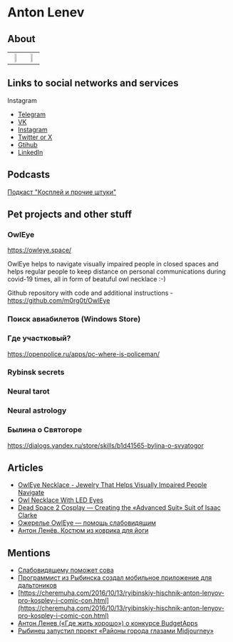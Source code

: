 # Anton Lenev

## About 

<table>
  <tr>
    <td style="text-align: center">
      <center>
        <img src="https://github.com/m0rg0t/alenev/assets/634236/646678de-1523-42d4-b6eb-caeb089e72fe" width="40%" height="auto">
      </center>
    </td>
    <td>
      <center>
        <img src="https://github.com/m0rg0t/alenev/assets/634236/48e8b494-29eb-445f-8976-c0cadd4ac01f" width="40%" height="auto">
      </center>
    </td>
  </tr>
</table>




## Links to social networks and services

Instagram
- [Telegram](https://t.me/AntonLenev)
- [VK](https://vk.com/m0rg0t)
- [Instagram](https://instagram.com/antonlenev)
- [Twitter or X](https://twitter.com/m0rg0t)
- [Gtihub](https://github.com/m0rg0t/)
- [LinkedIn](https://www.linkedin.com/in/anton-lenev-98414530/)

## Podcasts

[Подкаст "Косплей и прочие штуки"](https://cosplay.mave.digital/)

## Pet projects and other stuff

### OwlEye

https://owleye.space/

OwlEye helps to navigate visually impaired people in closed spaces and helps regular people to keep distance on personal communications during covid-19 times, all in form of beatuful owl necklace :-)

Github repository with code and additional instructions - https://github.com/m0rg0t/OwlEye

### Поиск авиабилетов (Windows Store)

### Где участковый?

https://openpolice.ru/apps/pc-where-is-policeman/

### Rybinsk secrets

### Neural tarot

### Neural astrology

### Былина о Святогоре

https://dialogs.yandex.ru/store/skills/b1d41565-bylina-o-svyatogor

## Articles

- [OwlEye Necklace - Jewelry That Helps Visually Impaired People Navigate](https://www.instructables.com/OwlEye-Necklace-Jewelry-That-Helps-Visually-Impair/)
- [Owl Necklace With LED Eyes](https://www.instructables.com/Owl-Necklace-With-LED-Eyes/)
- [Dead Space 2 Cosplay — Creating the «Advanced Suit» Suit of Isaac Clarke](https://www.instructables.com/Dead-Space-2-Cosplay-Creating-the-Advanced-Suit-Su/)
- [Ожерелье OwlEye — помощь слабовидящим](https://habr.com/ru/articles/754234/)
- [Антон Ленёв. Костюм из коврика для йоги](https://mariniverse.com/nebezdela-3-11)

## Mentions

- [Слабовидящему поможет сова](https://gazeta-rybinsk.ru/2020/11/21/77291)
- [Программист из Рыбинска создал мобильное приложение для дальтоников](https://yarreg.ru/n3yud/)
- [https://cheremuha.com/2016/10/13/ryibinskiy-hischnik-anton-lenyov-pro-kospley-i-comic-con.html](https://cheremuha.com/2016/10/13/ryibinskiy-hischnik-anton-lenyov-pro-kospley-i-comic-con.html)
- [Антон Ленев («Где жить хорошо») о конкурсе BudgetApps](https://apptractor.ru/info/interview/anton-lenev-gde-zhit-horosho-o-konkurse-budgetapps.html)
- [Рыбинец запустил проект «Районы города глазами Midjourney»](https://www.rybinsknote.ru/2023/02/27/rybinec-zapustil-proekt-rajony-goroda-glazami-midjourney/)
